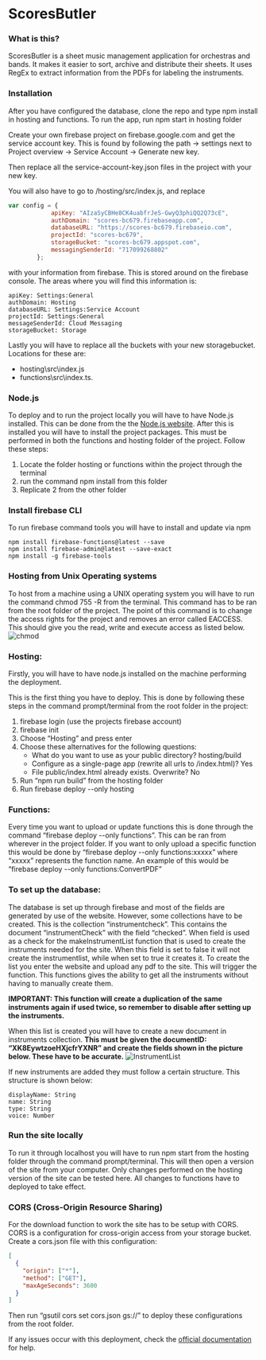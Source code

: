 # ScoresButler

### What is this?

ScoresButler is a sheet music management application for orchestras and bands. It makes it easier to sort, archive and distribute their sheets. It uses RegEx to extract information from the PDFs for labeling the instruments.

### Installation

After you have configured the database, clone the repo and type
npm install in hosting and functions. To run the app, run npm start in hosting folder

Create your own firebase project on firebase.google.com and get the service account key. This is found by following the path -> settings next to Project overview -> Service Account -> Generate new key.

Then replace all the service-account-key.json files in the project with your new key.

You will also have to go to /hosting/src/index.js, and replace
```javascript
var config = {
            apiKey: "AIzaSyCBHe8CK4uabfrJeS-GwyQ3phiQQ2Q73cE",
            authDomain: "scores-bc679.firebaseapp.com",
            databaseURL: "https://scores-bc679.firebaseio.com",
            projectId: "scores-bc679",
            storageBucket: "scores-bc679.appspot.com",
            messagingSenderId: "717099268802"
        };
```
with your information from firebase. This is stored around on the firebase console. The areas where you will find this information is:

    apiKey: Settings:General
    authDomain: Hosting
    databaseURL: Settings:Service Account
    projectId: Settings:General
    messageSenderId: Cloud Messaging
    storageBucket: Storage

Lastly you will have to replace all the buckets with your new storagebucket.
Locations for these are:
* hosting\src\index.js
* functions\src\index.ts.

### Node.js

To deploy and to run the project locally you will have to have Node.js installed. This can be done from the the [Node.js website](https://nodejs.org/en/). After this is installed you will have to install the project packages. This must be performed in both the functions and hosting folder of the project. Follow these steps:
1. Locate the folder hosting or functions within the project through the terminal
2. run the command npm install from this folder
3. Replicate 2 from the other folder

### Install firebase CLI
To run firebase command tools you will have to install and update via npm
```
npm install firebase-functions@latest --save
npm install firebase-admin@latest --save-exact
npm install -g firebase-tools
```

### Hosting from Unix Operating systems
To host from a machine using a UNIX operating system you will have to run the command chmod 755 -R from the terminal. This command has to be ran from the root folder of the project. The point of this command is to change the access rights for the project and removes an error called EACCESS. This should give you the read, write and execute access as listed below.
![chmod](/images/chmod.png)

### Hosting:

Firstly, you will have to have node.js installed on the machine performing the deployment.

This is the first thing you have to deploy.
This is done by following these steps in the command prompt/terminal from the root folder in the project:
1. firebase login (use the projects firebase account)
2. firebase init
3. Choose “Hosting” and press enter
4. Choose these alternatives for the following questions:
   - What do you want to use as your public directory? hosting/build
   - Configure as a single-page app (rewrite all urls to /index.html)? Yes
   - File public/index.html already exists. Overwrite? No
5. Run “npm run build” from the hosting folder
6. Run firebase deploy --only hosting

### Functions:

Every time you want to upload or update functions this is done through the command “firebase deploy --only functions”. This can be ran from wherever in the project folder. If you want to only upload a specific function this would be done by “firebase deploy --only functions:xxxxx” where “xxxxx” represents the function name. An example of this would be “firebase deploy --only functions:ConvertPDF”

### To set up the database:

The database is set up through firebase and most of the fields are generated by use of the website. However, some collections have to be created. This is the collection “instrumentcheck”. This contains the document “instrumentCheck” with the field “checked”. When field is used as a check for the makeInstrumentList function that is used to create the instruments needed for the site. When this field is set to false it will not create the instrumentlist, while when set to true it creates it. To create the list you enter the website and upload any pdf to the site. This will trigger the function. This functions gives the ability to get all the instruments without having to manually create them.

**IMPORTANT: This function will create a duplication of the same instruments again if used twice, so remember to disable after setting up the instruments.**

When this list is created you will have to create a new document in instruments collection. **This must be given the documentID: “XK8EywtzoeHXjcfrYXNR” and create the fields shown in the picture below. These have to be accurate.**
![InstrumentList](/ReadmeImages/instruments.png)

If new instruments are added they must follow a certain structure. This structure is shown below:
```
displayName: String
name: String
type: String
voice: Number
```

### Run the site locally
To run it through localhost you will have to run npm start from the hosting folder through the command prompt/terminal. This will then open a version of the site from your computer. Only changes performed on the hosting version of the site can be tested here. All changes to functions have to deployed to take effect.

### CORS (Cross-Origin Resource Sharing)
For the download function to work the site has to be setup with CORS. CORS is a configuration for cross-origin access from your storage bucket. Create a cors.json file with this configuration:
```JSON
[
  {
    "origin": ["*"],
    "method": ["GET"],
    "maxAgeSeconds": 3600
  }
]
```
Then run “gsutil cors set cors.json gs://<your-cloud-storage-bucket>” to deploy these configurations from the root folder.

If any issues occur with this deployment, check the [official documentation](https://firebase.google.com/docs/storage/web/download-files#cors_configuration) for help.
